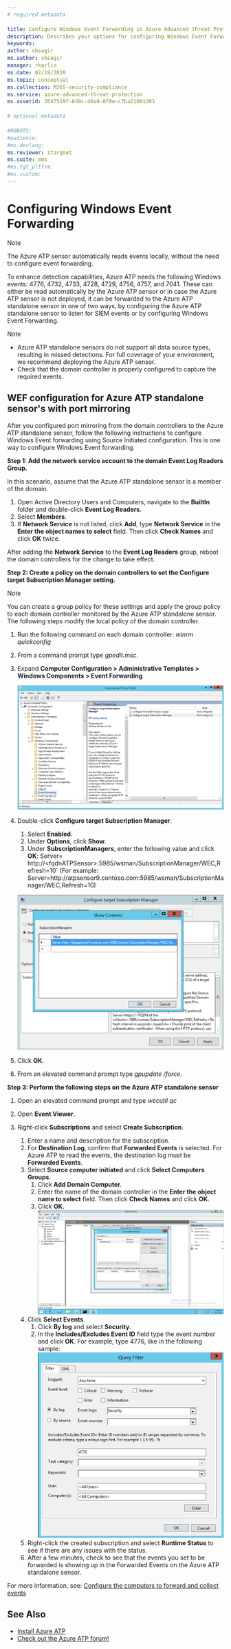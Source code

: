 ```yaml
---
# required metadata

title: Configure Windows Event Forwarding in Azure Advanced Threat Protection
description: Describes your options for configuring Windows Event Forwarding with Azure ATP
keywords:
author: shsagir
ms.author: shsagir
manager: rkarlin
ms.date: 02/19/2020
ms.topic: conceptual
ms.collection: M365-security-compliance
ms.service: azure-advanced-threat-protection
ms.assetid: 3547519f-8d9c-40a9-8f0e-c7ba21081203

# optional metadata

#ROBOTS:
#audience:
#ms.devlang:
ms.reviewer: itargoet
ms.suite: ems
#ms.tgt_pltfrm:
#ms.custom:
---
```


# Configuring Windows Event Forwarding

> [!NOTE]
> The Azure ATP sensor automatically reads events locally, without the need to configure event forwarding.

To enhance detection capabilities, Azure ATP needs the following Windows events: 4776, 4732, 4733, 4728, 4729, 4756, 4757, and 7041. These can either be read automatically by the Azure ATP sensor or in case the Azure ATP sensor is not deployed, it can be forwarded to the Azure ATP standalone sensor in one of two ways, by configuring the Azure ATP standalone sensor to listen for SIEM events or by configuring Windows Event Forwarding.

> [!NOTE]
>
> - Azure ATP standalone sensors do not support all data source types, resulting in missed detections. For full coverage of your environment, we recommend deploying the Azure ATP sensor.
> - Check that the domain controller is properly configured to capture the required events.

## WEF configuration for Azure ATP standalone sensor's with port mirroring

After you configured port mirroring from the domain controllers to the Azure ATP standalone sensor, follow the following instructions to configure Windows Event forwarding using Source Initiated configuration. This is one way to configure Windows Event forwarding.

**Step 1: Add the network service account to the domain Event Log Readers Group.**

In this scenario, assume that the Azure ATP standalone sensor is a member of the domain.

1. Open Active Directory Users and Computers, navigate to the **BuiltIn** folder and double-click **Event Log Readers**.
1. Select **Members**.
1. If **Network Service** is not listed, click **Add**, type **Network Service** in the **Enter the object names to select** field. Then click **Check Names** and click **OK** twice.

After adding the **Network Service** to the **Event Log Readers** group, reboot the domain controllers for the change to take effect.

**Step 2: Create a policy on the domain controllers to set the Configure target Subscription Manager setting.**

> [!Note]
> You can create a group policy for these settings and apply the group policy to each domain controller monitored by the Azure ATP standalone sensor. The following steps modify the local policy of the domain controller.

1. Run the following command on each domain controller: *winrm quickconfig*
1. From a command prompt type *gpedit.msc*.
1. Expand **Computer Configuration > Administrative Templates > Windows Components > Event Forwarding**

   ![Local policy group editor image](media/wef%201%20local%20group%20policy%20editor.png)

1. Double-click **Configure target Subscription Manager**.

    1. Select **Enabled**.
    1. Under **Options**, click **Show**.
    1. Under **SubscriptionManagers**, enter the following value and click **OK**:
        Server= http\://\<fqdnATPSensor>:5985/wsman/SubscriptionManager/WEC,Refresh=10` (For example: Server=http\://atpsensor9.contoso.com:5985/wsman/SubscriptionManager/WEC,Refresh=10)

    ![Configure target subscription image](media/wef%202%20config%20target%20sub%20manager.png)

1. Click **OK**.
1. From an elevated command prompt type *gpupdate /force*.

**Step 3: Perform the following steps on the Azure ATP standalone sensor**

1. Open an elevated command prompt and type *wecutil qc*
1. Open **Event Viewer**.
1. Right-click **Subscriptions** and select **Create Subscription**.

    1. Enter a name and description for the subscription.
    1. For **Destination Log**, confirm that **Forwarded Events** is selected. For Azure ATP to read the events, the destination log must be **Forwarded Events**.
    1. Select **Source computer initiated** and click **Select Computers Groups**.
        1. Click **Add Domain Computer**.
        1. Enter the name of the domain controller in the **Enter the object name to select** field. Then click **Check Names** and click **OK**.
        1. Click **OK**.
        ![Event Viewer image](media/wef3%20event%20viewer.png)
    1. Click **Select Events**.
        1. Click **By log** and select **Security**.
        1. In the **Includes/Excludes Event ID** field type the event number and click **OK**. For example, type 4776, like in the following sample:<br/>
        ![Query filter image](media/wef-4-query-filter.png)
    1. Right-click the created subscription and select **Runtime Status** to see if there are any issues with the status.
    1. After a few minutes, check to see that the events you set to be forwarded is showing up in the Forwarded Events on the Azure ATP standalone sensor.

For more information, see: [Configure the computers to forward and collect events](https://technet.microsoft.com/library/cc748890)

## See Also

- [Install Azure ATP](install-atp-step1.md)
- [Check out the Azure ATP forum!](https://aka.ms/azureatpcommunity)
